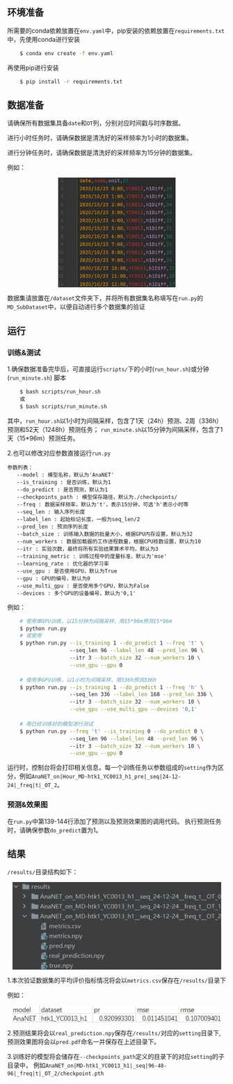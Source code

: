 ## 环境准备
所需要的conda依赖放置在`env.yaml`中，pip安装的依赖放置在`requirements.txt`中，先使用conda进行安装
```bash
    $ conda env create -f env.yaml
```

再使用pip进行安装
```bash
    $ pip install -r requirements.txt
```

## 数据准备
请确保所有数据集具备`date`和`OT`列，分别对应时间戳与时序数据。

进行小时任务时，请确保数据是清洗好的采样频率为1小时的数据集。

进行分钟任务时，请确保数据是清洗好的采样频率为15分钟的数据集。


例如：
<p align="center">
    <img src="pic/data_example.jpg" width="270" align="center">
</p>

数据集请放置在`/dataset`文件夹下，并将所有数据集名称填写在`run.py`的`MD_SubDataset`中，以便自动进行多个数据集的验证

## 运行
### 训练&测试
1.确保数据准备完毕后，可直接运行`scripts/`下的小时(`run_hour.sh`)或分钟(`run_minute.sh`) 脚本

```bash
    $ bash scripts/run_hour.sh
    或
    $ bash scripts/run_minute.sh
```

其中，`run_hour.sh`以1小时为间隔采样，包含了1天（24h）预测、2周（336h）预测和52天（1248h）预测任务；
`run_minute.sh`以15分钟为间隔采样，包含了1天（15*96m）预测任务。

2.也可以修改对应参数直接运行`run.py`

    参数列表：
       --model : 模型名称，默认为'AnaNET'
       --is_training : 是否训练，默认为1
       --do_predict : 是否预测，默认为1
       --checkpoints_path : 模型保存路径，默认为./checkpoints/
       --freq : 数据采样频率，默认为't'，表示15分钟，可选'h'表示小时等
       --seq_len : 输入序列长度
       --label_len : 起始标记长度，一般为seq_len/2
       --pred_len : 预测序列长度
       --batch_size : 训练输入数据的批量大小，根据GPU内存设置，默认为32
       --num_workers : 数据加载器的工作进程数量，根据CPU核数设置，默认为10
       --itr : 实验次数，最终将所有实验结果算术平均，默认为3
       --training_metric : 训练过程中的度量标准，默认为'mse'
       --learning_rate : 优化器的学习率
       --use_gpu : 是否使用GPU，默认为True
       --gpu : GPU的编号，默认为0
       --use_multi_gpu : 是否使用多个GPU，默认为False
       --devices : 多个GPU的设备编号，默认为'0,1'

例如：
```bash
    # 使用单GPU训练，以15分钟为间隔采样，用15*96m预测15*96m
    $ python run.py
    # 或使用
    $ python run.py --is_training 1 --do_predict 1 --freq 't' \ 
                    --seq_len 96 --label_len 48 --pred_len 96 \ 
                    --itr 3 --batch_size 32 --num_workers 10 \
                    --use_gpu --gpu 0
    
    # 使用多GPU训练，以1小时为间隔采样，用336h预测336h
    $ python run.py --is_training 1 --do_predict 1 --freq 'h' \ 
                    --seq_len 336 --label_len 168 --pred_len 336 \ 
                    --itr 3 --batch_size 32 --num_workers 10 \
                    --use_gpu --use_multi_gpu --devices '0,1'
    
    # 用已经训练好的模型进行测试
    $ python run.py --freq 't' --is_training 0 --do_predict 0 \ 
                    --seq_len 96 --label_len 48 --pred_len 96 \ 
                    --itr 3 --batch_size 32 --num_workers 10 \
                    --use_gpu --gpu 0
```

运行时，控制台将会打印相关信息，每一个训练任务以参数组成的`setting`作为区分，例如`AnaNET_on|Hour_MD-htk1_YC0013_h1_pre|_seq|24-12-24|_freq|t|_OT_2`。
### 预测&效果图
在`run.py`中第139-144行添加了预测以及预测效果图的调用代码。 执行预测任务时，请确保参数`do_predict`置为1。

## 结果

`/results/`目录结构如下：
<p align="center">
    <img src="pic/results_example.jpg" width="480" align="center">
</p>

1.本次验证数据集的平均评价指标情况将会以`metrics.csv`保存在`/results/`目录下

例如：
<p align="center">
    <img src="pic/metrics_example.jpg" width="480" align="center">
</p>

2.预测结果将会以`real_prediction.npy`保存在`/results/`对应的`setting`目录下, 
预测效果图将会以`pred.pdf`命名一并保存在上述目录下。

3.训练好的模型将会储存在`--checkpoints_path`定义的目录下的对应`setting`的子目录中，
例如`AnaNET_on|MD-htk1_YC0013_h1|_seq|96-48-96|_freq|t|_OT_2/checkpoint.pth`
